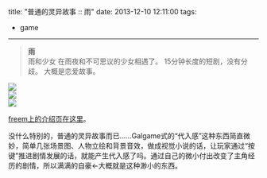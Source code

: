 title: "普通的灵异故事 :: 雨"
date: 2013-12-10 12:11:00
tags:
- game
---
> **雨**  
> 雨和少女
> 在雨夜和不可思议的少女相遇了。
> 15分钟长度的短剧，没有分歧。
> 大概是恋爱故事。

![](http://media.tumblr.com/24da2b8544c7d1fcc6aee438546fa7c7/tumblr_inline_mxkolru4ME1s1w710.png)  
![](http://media.tumblr.com/c229e0a1d30223f3d0bca50f6cf48faa/tumblr_inline_mxkom1T6Oq1s1w710.png)  
![](http://media.tumblr.com/79f9b756a1a173554f4ad1087f0ec0b1/tumblr_inline_mxkopmTYN31s1w710.png)

[freem上的介绍页在这里](http://www.freem.ne.jp/win/game/5940)。

没什么特别的，普通的灵异故事而已……Galgame式的“代入感”这种东西简直微妙，简单几张场景图、人物立绘和背景音效，做成视觉小说的话，让玩家通过“按键”推进剧情发展的话，就能产生代入感了吗。通过自己的微小付出改变了主角经历的剧情，所以满满的自豪←大概就是这种渺小的东西。